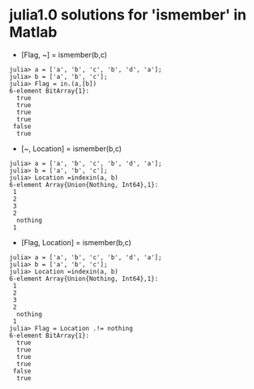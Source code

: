 # julia1.0 solutions for 'ismember' in Matlab

* [Flag, ~] = ismember(b,c)

```julia-repl
julia> a = ['a', 'b', 'c', 'b', 'd', 'a'];
julia> b = ['a', 'b', 'c'];
julia> Flag = in.(a,[b])
6-element BitArray{1}:
  true
  true
  true
  true
 false
  true
```

* [~, Location] = ismember(b,c)

```julia-repl
julia> a = ['a', 'b', 'c', 'b', 'd', 'a'];
julia> b = ['a', 'b', 'c'];
julia> Location =indexin(a, b)
6-element Array{Union{Nothing, Int64},1}:
 1
 2
 3
 2
  nothing
 1
```

* [Flag, Location] = ismember(b,c)
```julia-repl
julia> a = ['a', 'b', 'c', 'b', 'd', 'a'];
julia> b = ['a', 'b', 'c'];
julia> Location =indexin(a, b)
6-element Array{Union{Nothing, Int64},1}:
 1
 2
 3
 2
  nothing
 1
julia> Flag = Location .!= nothing
6-element BitArray{1}:
  true
  true
  true
  true
 false
  true
```
